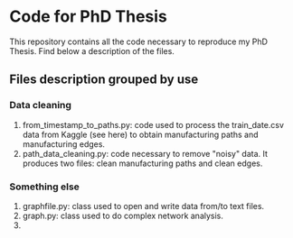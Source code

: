 # Code for PhD Thesis

This repository contains all the code necessary to reproduce my PhD Thesis. Find below a description of the files.


## Files description grouped by use

### Data cleaning
1. from_timestamp_to_paths.py: code used to process the train_date.csv data from Kaggle (see here) to obtain manufacturing paths and manufacturing edges.
2. path_data_cleaning.py: code necessary to remove "noisy" data. It produces two files: clean manufacturing paths and clean edges.

### Something else
1. graphfile.py: class used to open and write data from/to text files.
2. graph.py: class used to do complex network analysis.
3. 
